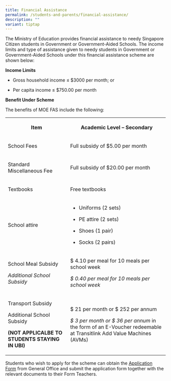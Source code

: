 ```yaml
---
title: Financial Assistance
permalink: /students-and-parents/financial-assistance/
description: ""
variant: tiptap
---
```

<p>The Ministry of Education provides financial assistance to needy Singapore
Citizen students in Government or Government-Aided Schools. The income
limits and type of assistance given to needy students in Government or
Government-Aided Schools under this financial assistance scheme are shown
below:</p>
<p><strong>Income Limits</strong>
</p>
<ul data-tight="true" class="tight">
<li>
<p>Gross household income ≤ $3000 per month; or</p>
</li>
<li>
<p>Per capita income ≤ $750.00 per month</p>
</li>
</ul>
<p><strong>Benefit Under Scheme</strong>
</p>
<p>The benefits of MOE FAS include the following:</p>
<table style="minWidth: 50px">
<colgroup>
<col>
<col>
</colgroup>
<tbody>
<tr>
<th rowspan="1" colspan="1">
<p>Item</p>
</th>
<th rowspan="1" colspan="1">
<p>Academic Level – Secondary</p>
</th>
</tr>
<tr>
<td rowspan="1" colspan="1">
<p>School Fees</p>
</td>
<td rowspan="1" colspan="1">
<p>Full subsidy of $5.00 per month</p>
</td>
</tr>
<tr>
<td rowspan="1" colspan="1">
<p>Standard Miscellaneous Fee</p>
</td>
<td rowspan="1" colspan="1">
<p>Full subsidy of $20.00 per month</p>
</td>
</tr>
<tr>
<td rowspan="1" colspan="1">
<p>Textbooks</p>
</td>
<td rowspan="1" colspan="1">
<p>Free textbooks</p>
</td>
</tr>
<tr>
<td rowspan="1" colspan="1">
<p>School attire</p>
</td>
<td rowspan="1" colspan="1">
<ul data-tight="true" class="tight">
<li>
<p>Uniforms (2 sets)</p>
</li>
<li>
<p>PE attire (2 sets)</p>
</li>
<li>
<p>Shoes (1 pair)</p>
</li>
<li>
<p>Socks (2 pairs)</p>
</li>
</ul>
</td>
</tr>
<tr>
<td rowspan="1" colspan="1">
<p>School Meal Subsidy</p>
<p><em>Additional School Subsidy</em>
</p>
</td>
<td rowspan="1" colspan="1">
<p>$ 4.10 per meal for 10 meals per school week</p>
<p><em>$ 0.40 per meal for 10 meals per school week</em>
</p>
</td>
</tr>
<tr>
<td rowspan="1" colspan="1">
<p>Transport Subsidy</p>
<p>Additional School Subsidy</p>
<p><strong>(NOT APPLICALBE TO STUDENTS STAYING IN UBI)</strong>
</p>
</td>
<td rowspan="1" colspan="1">
<p>$ 21 per month or $ 252 per annum</p>
<p><em>$ 3 per month or $ 36 per annum</em> in the form of an E-Voucher redeemable
at Transitlink Add Value Machines (AVMs)</p>
</td>
</tr>
</tbody>
</table>
<p>Students who wish to apply for the scheme can obtain the&nbsp;<a href="/files/FAS/FAS_2025.pdf" rel="noopener nofollow" target="_blank">Application Form</a>&nbsp;from
General Office and submit the application form together with the relevant
documents to their Form Teachers.</p>